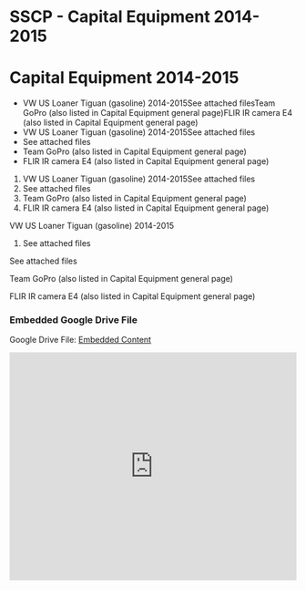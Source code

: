 # SSCP - Capital Equipment 2014-2015

# Capital Equipment 2014-2015

* VW US Loaner Tiguan (gasoline) 2014-2015See attached filesTeam GoPro (also listed in Capital Equipment general page)FLIR IR camera E4 (also listed in Capital Equipment general page)
* VW US Loaner Tiguan (gasoline) 2014-2015See attached files
* See attached files
* Team GoPro (also listed in Capital Equipment general page)
* FLIR IR camera E4 (also listed in Capital Equipment general page)

1. VW US Loaner Tiguan (gasoline) 2014-2015See attached files
2. See attached files
3. Team GoPro (also listed in Capital Equipment general page)
4. FLIR IR camera E4 (also listed in Capital Equipment general page)

VW US Loaner Tiguan (gasoline) 2014-2015

1. See attached files

See attached files

Team GoPro (also listed in Capital Equipment general page)

FLIR IR camera E4 (also listed in Capital Equipment general page)

[](https://drive.google.com/folderview?id=1I6o4Ld7GyR2U_YzVmuY66YQOWmsWt-zc)

### Embedded Google Drive File

Google Drive File: [Embedded Content](https://drive.google.com/embeddedfolderview?id=1I6o4Ld7GyR2U_YzVmuY66YQOWmsWt-zc#list)

<iframe width="100%" height="400" src="https://drive.google.com/embeddedfolderview?id=1I6o4Ld7GyR2U_YzVmuY66YQOWmsWt-zc#list" frameborder="0"></iframe>

